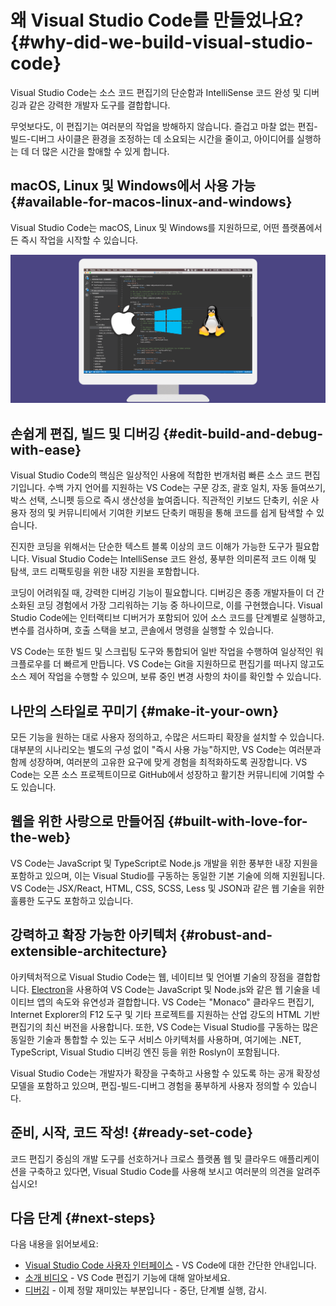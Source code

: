 # 왜 Visual Studio Code를 만들었나요? {#why-did-we-build-visual-studio-code}

Visual Studio Code는 소스 코드 편집기의 단순함과 IntelliSense 코드 완성 및 디버깅과 같은 강력한 개발자 도구를 결합합니다.

무엇보다도, 이 편집기는 여러분의 작업을 방해하지 않습니다. 즐겁고 마찰 없는 편집-빌드-디버그 사이클은 환경을 조정하는 데 소요되는 시간을 줄이고, 아이디어를 실행하는 데 더 많은 시간을 할애할 수 있게 합니다.

## macOS, Linux 및 Windows에서 사용 가능 {#available-for-macos-linux-and-windows}

Visual Studio Code는 macOS, Linux 및 Windows를 지원하므로, 어떤 플랫폼에서든 즉시 작업을 시작할 수 있습니다.

![Visual Studio Code는 macOS, Linux 및 Windows에서 실행됩니다.](images/whyvscode/macwinlinux2.png)

## 손쉽게 편집, 빌드 및 디버깅 {#edit-build-and-debug-with-ease}

Visual Studio Code의 핵심은 일상적인 사용에 적합한 번개처럼 빠른 소스 코드 편집기입니다. 수백 가지 언어를 지원하는 VS Code는 구문 강조, 괄호 일치, 자동 들여쓰기, 박스 선택, 스니펫 등으로 즉시 생산성을 높여줍니다. 직관적인 키보드 단축키, 쉬운 사용자 정의 및 커뮤니티에서 기여한 키보드 단축키 매핑을 통해 코드를 쉽게 탐색할 수 있습니다.

진지한 코딩을 위해서는 단순한 텍스트 블록 이상의 코드 이해가 가능한 도구가 필요합니다. Visual Studio Code는 IntelliSense 코드 완성, 풍부한 의미론적 코드 이해 및 탐색, 코드 리팩토링을 위한 내장 지원을 포함합니다.

코딩이 어려워질 때, 강력한 디버깅 기능이 필요합니다. 디버깅은 종종 개발자들이 더 간소화된 코딩 경험에서 가장 그리워하는 기능 중 하나이므로, 이를 구현했습니다. Visual Studio Code에는 인터랙티브 디버거가 포함되어 있어 소스 코드를 단계별로 실행하고, 변수를 검사하며, 호출 스택을 보고, 콘솔에서 명령을 실행할 수 있습니다.

VS Code는 또한 빌드 및 스크립팅 도구와 통합되어 일반 작업을 수행하여 일상적인 워크플로우를 더 빠르게 만듭니다. VS Code는 Git을 지원하므로 편집기를 떠나지 않고도 소스 제어 작업을 수행할 수 있으며, 보류 중인 변경 사항의 차이를 확인할 수 있습니다.

## 나만의 스타일로 꾸미기 {#make-it-your-own}

모든 기능을 원하는 대로 사용자 정의하고, 수많은 서드파티 확장을 설치할 수 있습니다. 대부분의 시나리오는 별도의 구성 없이 "즉시 사용 가능"하지만, VS Code는 여러분과 함께 성장하며, 여러분의 고유한 요구에 맞게 경험을 최적화하도록 권장합니다. VS Code는 오픈 소스 프로젝트이므로 GitHub에서 성장하고 활기찬 커뮤니티에 기여할 수도 있습니다.

## 웹을 위한 사랑으로 만들어짐 {#built-with-love-for-the-web}

VS Code는 JavaScript 및 TypeScript로 Node.js 개발을 위한 풍부한 내장 지원을 포함하고 있으며, 이는 Visual Studio를 구동하는 동일한 기본 기술에 의해 지원됩니다. VS Code는 JSX/React, HTML, CSS, SCSS, Less 및 JSON과 같은 웹 기술을 위한 훌륭한 도구도 포함하고 있습니다.

## 강력하고 확장 가능한 아키텍처 {#robust-and-extensible-architecture}

아키텍처적으로 Visual Studio Code는 웹, 네이티브 및 언어별 기술의 장점을 결합합니다. [Electron](https://github.com/electron/electron)을 사용하여 VS Code는 JavaScript 및 Node.js와 같은 웹 기술을 네이티브 앱의 속도와 유연성과 결합합니다. VS Code는 "Monaco" 클라우드 편집기, Internet Explorer의 F12 도구 및 기타 프로젝트를 지원하는 산업 강도의 HTML 기반 편집기의 최신 버전을 사용합니다. 또한, VS Code는 Visual Studio를 구동하는 많은 동일한 기술과 통합할 수 있는 도구 서비스 아키텍처를 사용하며, 여기에는 .NET, TypeScript, Visual Studio 디버깅 엔진 등을 위한 Roslyn이 포함됩니다.

Visual Studio Code는 개발자가 확장을 구축하고 사용할 수 있도록 하는 공개 확장성 모델을 포함하고 있으며, 편집-빌드-디버그 경험을 풍부하게 사용자 정의할 수 있습니다.

## 준비, 시작, 코드 작성! {#ready-set-code}

코드 편집기 중심의 개발 도구를 선호하거나 크로스 플랫폼 웹 및 클라우드 애플리케이션을 구축하고 있다면, Visual Studio Code를 사용해 보시고 여러분의 의견을 알려주십시오!

## 다음 단계 {#next-steps}

다음 내용을 읽어보세요:

* [Visual Studio Code 사용자 인터페이스](/docs/getstarted/userinterface.md) - VS Code에 대한 간단한 안내입니다.
* [소개 비디오](/docs/getstarted/introvideos.md) - VS Code 편집기 기능에 대해 알아보세요.
* [디버깅](/docs/editor/debugging.md) - 이제 정말 재미있는 부분입니다 - 중단, 단계별 실행, 감시.